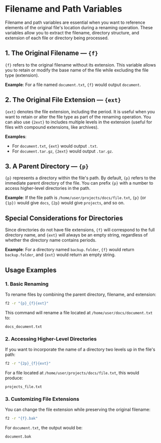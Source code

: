 # Filename and Path Variables

Filename and path variables are essential when you want to reference elements of
the original file's location during a renaming operation. These variables allow
you to extract the filename, directory structure, and extension of each file or
directory being processed.

## 1. The Original Filename — `{f}`

`{f}` refers to the original filename without its extension. This variable
allows you to retain or modify the base name of the file while excluding the
file type (extension).

**Example**: For a file named `document.txt`, `{f}` would output `document`.

## 2. The Original File Extension — `{ext}`

`{ext}` denotes the file extension, including the period. It is useful when you
want to retain or alter the file type as part of the renaming operation. You can
also use `{2ext}` to includes multiple levels in the extension (useful for files
with compound extensions, like archives).

**Examples**:

- For `document.txt`, `{ext}` would output `.txt`.
- For `document.tar.gz`, `{2ext}` would output `.tar.gz`.

## 3. A Parent Directory — `{p}`

`{p}` represents a directory within the file's path. By default, `{p}` refers to
the immediate parent directory of the file. You can prefix `{p}` with a number
to access higher-level directories in the path.

**Example**: If the file path is `/home/user/projects/docs/file.txt`, `{p}` (or
`{1p})` would give `docs`, `{2p}` would give `projects`, and so on.

## Special Considerations for Directories

Since directories do not have file extensions, `{f}` will correspond to the full
directory name, and `{ext}` will always be an empty string, regardless of
whether the directory name contains periods.

**Example**: For a directory named `backup.folder`, `{f}` would return
`backup.folder`, and `{ext}` would return an empty string.

## Usage Examples

### 1. Basic Renaming

To rename files by combining the parent directory, filename, and extension:

```bash
f2 -r "{p}_{f}{ext}"
```

This command will rename a file located at `/home/user/docs/document.txt` to:

```text
docs_document.txt
```

### 2. Accessing Higher-Level Directories

If you want to incorporate the name of a directory two levels up in the file's
path:

```bash
f2 -r "{2p}_{f}{ext}"
```

For a file located at `/home/user/projects/docs/file.txt`, this would produce:

```text
projects_file.txt
```

### 3. Customizing File Extensions

You can change the file extension while preserving the original filename:

```bash
f2 -r "{f}.bak"
```

For `document.txt`, the output would be:

```text
document.bak
```
